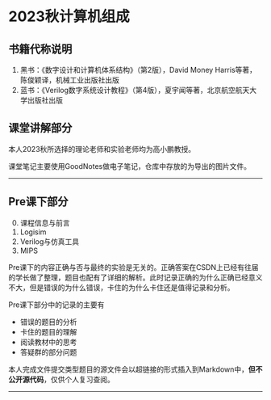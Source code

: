 # 2023秋计算机组成

## 书籍代称说明
1. 黑书：《数字设计和计算机体系结构》（第2版），David Money Harris等著，陈俊颖译，机械工业出版社出版
2. 蓝书：《Verilog数字系统设计教程》（第4版），夏宇闻等著，北京航空航天大学出版社出版

## 课堂讲解部分

本人2023秋所选择的理论老师和实验老师均为高小鹏教授。

课堂笔记主要使用GoodNotes做电子笔记，仓库中存放的为导出的图片文件。

------

## Pre课下部分

0. 课程信息与前言
1. Logisim
2. Verilog与仿真工具
3. MIPS

Pre课下的内容正确与否与最终的实验是无关的。正确答案在CSDN上已经有往届的学长做了整理，题目也配有了详细的解析。此时记录正确的为什么正确已经意义不大，但是错误的为什么错误，卡住的为什么卡住还是值得记录和分析。

Pre课下部分中的记录的主要有
- 错误的题目的分析
- 卡住的题目的理解
- 阅读教材中的思考
- 答疑群的部分问题

本人完成文件提交类型题目的源文件会以超链接的形式插入到Markdown中，**但不公开源代码**，仅供个人复习查阅。

------